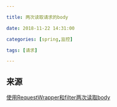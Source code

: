 ```yaml
---

title: 两次读取请求的body

date: 2018-11-22 14:31:00

categories: [spring,监控]

tags: [请求]

---
```






<!--more-->

## 来源

[使用RequestWrapper和filter两次读取body](http://slackspace.de/articles/log-request-body-with-spring-boot/)


